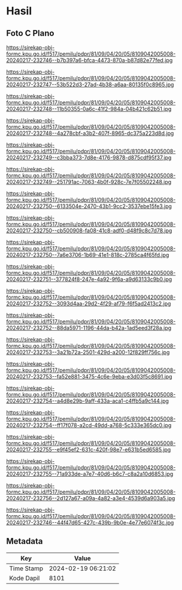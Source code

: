 # Hasil

## Foto C Plano

https://sirekap-obj-formc.kpu.go.id/f517/pemilu/pdpr/81/09/04/20/05/8109042005008-20240217-232746--b7b397a6-bfca-4473-870a-b87d82e77fed.jpg

https://sirekap-obj-formc.kpu.go.id/f517/pemilu/pdpr/81/09/04/20/05/8109042005008-20240217-232747--53b522d3-27ad-4b38-a6aa-80135f0c8965.jpg

https://sirekap-obj-formc.kpu.go.id/f517/pemilu/pdpr/81/09/04/20/05/8109042005008-20240217-232748--11b50355-0a6c-41f2-984a-04b421c62b51.jpg

https://sirekap-obj-formc.kpu.go.id/f517/pemilu/pdpr/81/09/04/20/05/8109042005008-20240217-232748--4a278cbf-a3b2-407f-8965-dc375a223d8d.jpg

https://sirekap-obj-formc.kpu.go.id/f517/pemilu/pdpr/81/09/04/20/05/8109042005008-20240217-232749--c3bba373-7d8e-4176-9878-d875cdf95f37.jpg

https://sirekap-obj-formc.kpu.go.id/f517/pemilu/pdpr/81/09/04/20/05/8109042005008-20240217-232749--251791ac-7063-4b0f-928c-7e7f05502248.jpg

https://sirekap-obj-formc.kpu.go.id/f517/pemilu/pdpr/81/09/04/20/05/8109042005008-20240217-232750--6133504e-2470-43b1-9cc2-3537ebe15fe3.jpg

https://sirekap-obj-formc.kpu.go.id/f517/pemilu/pdpr/81/09/04/20/05/8109042005008-20240217-232750--cb500908-fa08-41c8-adf0-d48f9c8c7d78.jpg

https://sirekap-obj-formc.kpu.go.id/f517/pemilu/pdpr/81/09/04/20/05/8109042005008-20240217-232750--7a6e3706-1b69-41e1-818c-2785ca4f65fd.jpg

https://sirekap-obj-formc.kpu.go.id/f517/pemilu/pdpr/81/09/04/20/05/8109042005008-20240217-232751--377824f8-247e-4a92-9f6a-a9d63133c9b0.jpg

https://sirekap-obj-formc.kpu.go.id/f517/pemilu/pdpr/81/09/04/20/05/8109042005008-20240217-232752--3093d4aa-29d2-4f29-af79-f6f5ad2413c2.jpg

https://sirekap-obj-formc.kpu.go.id/f517/pemilu/pdpr/81/09/04/20/05/8109042005008-20240217-232752--88da5971-1196-44da-b42a-1ad5eed3f28a.jpg

https://sirekap-obj-formc.kpu.go.id/f517/pemilu/pdpr/81/09/04/20/05/8109042005008-20240217-232753--3a21b72a-2501-429d-a200-12f829ff756c.jpg

https://sirekap-obj-formc.kpu.go.id/f517/pemilu/pdpr/81/09/04/20/05/8109042005008-20240217-232753--fa52e881-3475-4c6e-9eba-e3d03f5c8691.jpg

https://sirekap-obj-formc.kpu.go.id/f517/pemilu/pdpr/81/09/04/20/05/8109042005008-20240217-232754--a4d8e29b-9aff-433a-aca1-c4ffb5a9c144.jpg

https://sirekap-obj-formc.kpu.go.id/f517/pemilu/pdpr/81/09/04/20/05/8109042005008-20240217-232754--ff17f078-a2cd-49dd-a768-5c333e365dc0.jpg

https://sirekap-obj-formc.kpu.go.id/f517/pemilu/pdpr/81/09/04/20/05/8109042005008-20240217-232755--e9f45ef2-631c-420f-98e7-e631b5ed6585.jpg

https://sirekap-obj-formc.kpu.go.id/f517/pemilu/pdpr/81/09/04/20/05/8109042005008-20240217-232755--71a933de-a7e7-40d6-b6c7-c8a2a10d6853.jpg

https://sirekap-obj-formc.kpu.go.id/f517/pemilu/pdpr/81/09/04/20/05/8109042005008-20240217-232756--2d127a67-a09a-4a82-a3e4-4539d6a903a5.jpg

https://sirekap-obj-formc.kpu.go.id/f517/pemilu/pdpr/81/09/04/20/05/8109042005008-20240217-232746--44f47d65-427c-439b-9b0e-4e77e6074f3c.jpg


## Metadata

| Key        | Value               |
| ---------- | ------------------- |
| Time Stamp | 2024-02-19 06:21:02 |
| Kode Dapil | 8101                |



